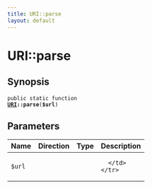 ```yaml
---
title: URI::parse
layout: default
---
```


# URI::parse

## Synopsis

<code>public static function <b><a href="URI">URI</a>::parse</b>(<b>$url</b>)</code>

## Parameters

<table>
  <thead>
    <tr>
      <th>Name</th>
      <th>Direction</th>
      <th>Type</th>
      <th>Description</th>
    </tr>
  </thead>
  <tbody>
    <tr>
      <td><code>$url</code>
      <td><i></i></td>
      <td></td>
      <td>

      </td>
    </tr>
  </tbody>
</table>

